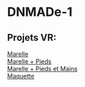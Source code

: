 # DNMADe-1
 
## Projets VR:
[Marelle](/HTML/marelle/marelle.html)  
[Marelle + Pieds](/HTML/marelle/marelle_pieds.html)  
[Marelle + Pieds et Mains](/HTML/marelle/marelle_pieds-mains.html)  
[Maquette](./envlight/model_light.html)  
